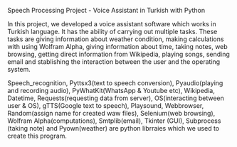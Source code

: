 Speech Processing Project - Voice Assistant in Turkish with Python


In this project, we developed a voice assistant software which works in Turkish language. It has the ability of carrying out multiple tasks.
These tasks are giving information about weather condition, making calculations with using Wolfram Alpha, giving information about time, taking notes, web browsing, getting direct information from Wikipedia, playing songs, sending email and stablishing the interaction between the user and the operating system. 


Speech_recognition, Pyttsx3(text to speech conversion), Pyaudio(playing and recording audio), PyWhatKit(WhatsApp & Youtube etc), Wikipedia, Datetime, Requests(requesting data from server), OS(interacting between user & OS), gTTS(Google text to speech), Playsound, Webbrowser, Random(assign name for created waw files), Selenium(web browsing), Wolfram Alpha(computations), Smtplib(email), Tkinter (GUI), Subprocess (taking note) and Pyown(weather) are python librraies which we used to create this program.
